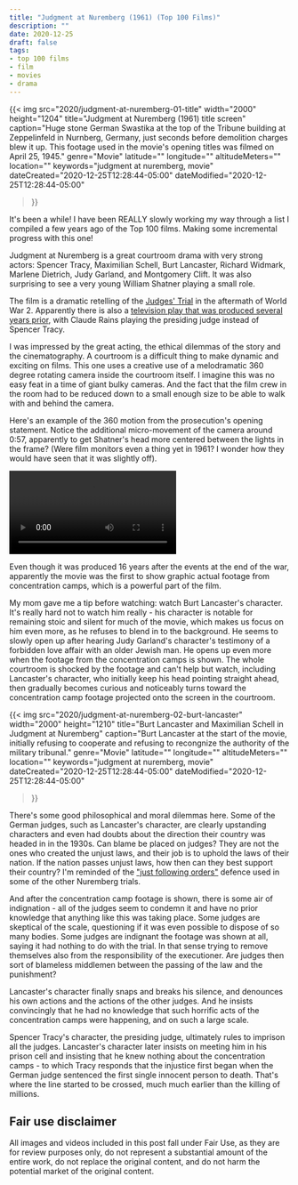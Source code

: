 ```yaml
---
title: "Judgment at Nuremberg (1961) (Top 100 Films)"
description: ""
date: 2020-12-25
draft: false
tags:
- top 100 films
- film
- movies
- drama
---
```


{{< img
    src="2020/judgment-at-nuremberg-01-title"
    width="2000"
    height="1204"
    title="Judgment at Nuremberg (1961) title screen"
    caption="Huge stone German Swastika at the top of the Tribune building at Zeppelinfeld in Nurnberg, Germany, just seconds before demolition charges blew it up.  This footage used in the movie's opening titles was filmed on April 25, 1945."
    genre="Movie"
    latitude=""
    longitude=""
    altitudeMeters=""
    location=""
    keywords="judgment at nuremberg, movie"
    dateCreated="2020-12-25T12:28:44-05:00"
    dateModified="2020-12-25T12:28:44-05:00"
>}}

It's been a while!  I have been REALLY slowly working my way through a list I compiled a few years ago of the Top 100 films.  Making some incremental progress with this one!

Judgment at Nuremberg is a great courtroom drama with very strong actors: Spencer Tracy, Maximilian Schell, Burt Lancaster, Richard Widmark, Marlene Dietrich, Judy Garland, and Montgomery Clift.  It was also surprising to see a very young William Shatner playing a small role.

The film is a dramatic retelling of the [Judges' Trial](https://en.wikipedia.org/wiki/Judges'_Trial) in the aftermath of World War 2.  Apparently there is also a [television play that was produced several years prior](https://en.wikipedia.org/wiki/Judgment_at_Nuremberg_(Playhouse_90)), with Claude Rains playing the presiding judge instead of Spencer Tracy.

I was impressed by the great acting, the ethical dilemmas of the story and the cinematography.  A courtroom is a difficult thing to make dynamic and exciting on films.  This one uses a creative use of a melodramatic 360 degree rotating camera inside the courtroom itself.  I imagine this was no easy feat in a time of giant bulky cameras.  And the fact that the film crew in the room had to be reduced down to a small enough size to be able to walk with and behind the camera.

Here's an example of the 360 motion from the prosecution's opening statement.  Notice the additional micro-movement of the camera around 0:57, apparently to get Shatner's head more centered between the lights in the frame?  (Were film monitors even a thing yet in 1961?  I wonder how they would have seen that it was slightly off).

<video controls preload="metadata">
	<source src="/wp-content/uploads/2020/judgment-at-nuremberg-1961.m4v" type="video/mp4">
	Your browser does not support the HTML5 video tag.
</video>

Even though it was produced 16 years after the events at the end of the war, apparently the movie was the first to show graphic actual footage from concentration camps, which is a powerful part of the film.

My mom gave me a tip before watching: watch Burt Lancaster's character.  It's really hard not to watch him really - his character is notable for remaining stoic and silent for much of the movie, which makes us focus on him even more, as he refuses to blend in to the background.  He seems to slowly open up after hearing Judy Garland's character's testimony of a forbidden love affair with an older Jewish man.  He opens up even more when the footage from the concentration camps is shown.  The whole courtroom is shocked by the footage and can't help but watch, including Lancaster's character, who initially keep his head pointing straight ahead, then gradually becomes curious and noticeably turns toward the concentration camp footage projected onto the screen in the courtroom.

{{< img
    src="2020/judgment-at-nuremberg-02-burt-lancaster"
    width="2000"
    height="1210"
    title="Burt Lancaster and Maximilian Schell in Judgment at Nuremberg"
    caption="Burt Lancaster at the start of the movie, initially refusing to cooperate and refusing to recongnize the authority of the military tribunal."
    genre="Movie"
    latitude=""
    longitude=""
    altitudeMeters=""
    location=""
    keywords="judgment at nuremberg, movie"
    dateCreated="2020-12-25T12:28:44-05:00"
    dateModified="2020-12-25T12:28:44-05:00"
>}}

There's some good philosophical and moral dilemmas here.  Some of the German judges, such as Lancaster's character, are clearly upstanding characters and even had doubts about the direction their country was headed in in the 1930s.  Can blame be placed on judges?  They are not the ones who created the unjust laws, and their job is to uphold the laws of their nation.  If the nation passes unjust laws, how then can they best support their country?  I'm reminded of the ["just following orders"](https://en.wikipedia.org/wiki/Superior_orders) defence used in some of the other Nuremberg trials.

And after the concentration camp footage is shown, there is some air of indignation - all of the judges seem to condemn it and have no prior knowledge that anything like this was taking place.  Some judges are skeptical of the scale, questioning if it was even possible to dispose of so many bodies.  Some judges are indignant the footage was shown at all, saying it had nothing to do with the trial.  In that sense trying to remove themselves also from the responsibility of the executioner.  Are judges then sort of blameless middlemen between the passing of the law and the punishment?

Lancaster's character finally snaps and breaks his silence, and denounces his own actions and the actions of the other judges.  And he insists convincingly that he had no knowledge that such horrific acts of the concentration camps were happening, and on such a large scale.

Spencer Tracy's character, the presiding judge, ultimately rules to imprison all the judges.  Lancaster's character later insists on meeting him in his prison cell and insisting that he knew nothing about the concentration camps - to which Tracy responds that the injustice first began when the German judge sentenced the first single innocent person to death.  That's where the line started to be crossed, much much earlier than the killing of millions.


## Fair use disclaimer

All images and videos included in this post fall under Fair Use, as they are for review purposes only, do not represent a substantial amount of the entire work, do not replace the original content, and do not harm the potential market of the original content.
